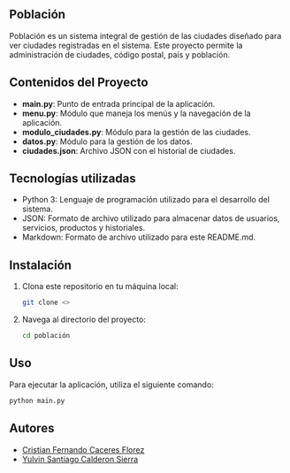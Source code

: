 ## Población
Población es un sistema integral de gestión de las ciudades diseñado para ver ciudades registradas en el sistema. Este proyecto permite la administración de ciudades, código postal, país y población.

## Contenidos del Proyecto

- **main.py**: Punto de entrada principal de la aplicación.
- **menu.py**: Módulo que maneja los menús y la navegación de la aplicación.
- **modulo_ciudades.py**: Módulo para la gestión de las ciudades.
- **datos.py**: Módulo para la gestión de los datos.
- **ciudades.json**: Archivo JSON con el historial de ciudades.
## Tecnologías utilizadas

- Python 3: Lenguaje de programación utilizado para el desarrollo del sistema.
- JSON: Formato de archivo utilizado para almacenar datos de usuarios, servicios, productos y historiales.
- Markdown: Formato de archivo utilizado para este README.md.

## Instalación

1. Clona este repositorio en tu máquina local:
    ```bash
    git clone <>
    ```
2. Navega al directorio del proyecto:
    ```bash
    cd población
    ```

## Uso

Para ejecutar la aplicación, utiliza el siguiente comando:
```bash
python main.py
```

## Autores
- [Cristian Fernando Caceres Florez](https://github.com/Cristian1412)
- [Yulvin Santiago Calderon Sierra](https://github.com/CalderonxD)
